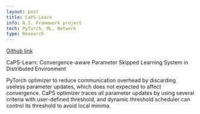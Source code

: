 ```yaml
---
layout: post
title: CaPS-Learn
info: A.I. Framework project
tech: PyTorch, ML, Network
type: Research
---
```


[Github link](https://github.com/with1015/CaPS-Learn)

CaPS-Learn: Convergence-aware Parameter Skipped Learning System in Distributed Environment

PyTorch optimizer to reduce communication overhead by discarding useless parameter updates, which does not expected to affect convergence. CaPS optimizer traces all parameter updates by using several criteria with user-defined threshold, and dynamic threshold scheduler can control its threshold to avoid local minima.
